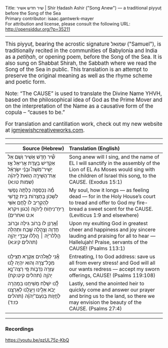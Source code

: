 <html>
<head></head>
<body>
Title: שיר חדש אשיר | Shir Ḥadash Ashir ("Song Anew") — a traditional piyyuṭ before the Song of the Sea<br />
Primary contributor: isaac.gantwerk-mayer<br />
For attribution and license, please consult the following URL: <a href="http://opensiddur.org/?p=35211">http://opensiddur.org/?p=35211</a>
<p />
<hr />

<div class="english" style="font-size: 1.2em;">
This piyyuṭ, bearing the acrostic signature <span class="hebrew">שמואל</span> ("Samuel"), is traditionally recited in the communities of Babylonia and India as a <em>petiḥah</em>, or opening poem, before the Song of the Sea. It is also sung on Shabbat Shirah, the Sabbath where we read the Song of the Sea in public. This translation is an attempt to preserve the original meaning as well as the rhyme scheme and poetic form.

Note: “The CAUSE” is used to translate the Divine Name YHVH, based on the philosophical idea of God as the Prime Mover and on the interpretation of the Name as a causative form of the copula – “causes to be.”

For translation and cantillation work, check out my new website at <a href="http://igmjewishcreativeworks.com">igmjewishcreativeworks.com</a>.
</div>

<hr />

<table style="margin-left: auto;margin-right: auto;" class="draggable">
<thead><tr><th id="x" style="text-align: right;">Source (Hebrew)</th><th style="text-align: left;">Translation (English)</th></tr></thead>
<tbody>
<tr><td style="vertical-align:top;">
<div class="liturgy"><span lang="he">
שִׁ֯יר חָדָשׁ אָשִׁיר וְשֵׁם אֵל
אַקְדִּישׁ בַּעֲדַת אֲרִיאֵל
אָ֣ז יָשִֽׁיר־מֹשֶׁה֩ וּבְנֵ֨י יִשְׂרָאֵ֜ל
אֶת־הַשִּׁירָ֤ה הַזֹּאת֙ לַֽיהֹוָ֔ה <span class="citation">(שמות טו:א)</span>
</span></div></td>
 
<td style="vertical-align:top;">
<div class="english">
Song anew will I sing, and the name of EL
I will sanctify in the assembly of the Lion of EL
As Moses would sing with the children of Israel
this song, to the CAUSE. <span class="citation">(Exodus 15:1)</span>
</div></td></tr>


<tr><td style="vertical-align:top;">
<div class="liturgy"><span lang="he">
מַ֯ה נִכְסְפָה כָּלְתָה נַפְשִׁי
לִשְׁכּוֹן בְּחַצְרוֹת בֵּית קׇדְשִׁי
לְהַקְרִיב לוֹ לֶֽחֶם אִשִּׁי
רֵֽיחַ־נִיח֖וֹחַ לַֽיהֹוָֽה׃  <span class="citation">(כגון ויקרא א:ט ואחרים)</span>
</span></div></td>
 
<td style="vertical-align:top;">
<div class="english">
My soul, how it longs — as feeling dead —
for in the Holy House’s court to tread
and offer to God my fire-bread
a sweet scent for the CAUSE. <span class="citation">(Leviticus 1:9 and elsewhere)</span>
</div></td></tr>


<tr><td style="vertical-align:top;">
<div class="liturgy"><span lang="he">
וַ֯אֲרַנֵּן לוֹ בְּרוֹב גִּילָה 
וּבְרוֹב חֶדְוָה וְצׇהֳלָה
שֶֽׁבַח וּתְהִלָּה הַ֥לְלוּ־יָ֨הּ ׀
הַ֭לְלוּ עַבְדֵ֣י יְהֹוָ֑ה <span class="citation">(תהלים קיג:א)</span>
</span></div></td>
 
<td style="vertical-align:top;">
<div class="english">
Upon my exulting God in greatest cheer
and happiness and joy sincere
lauding and praising for all to hear —
Hallelujah! Praise, servants of the CAUSE! <span class="citation">(Psalms 113:1)</span>
</div></td></tr>


<tr><td style="vertical-align:top;">
<div class="liturgy"><span lang="he">
אֲ֯נִי לֶאֱלֹהִים אֶקְרָא
תַצִּילֵֽנוּ מִכׇּל־צָרָה
וְהוּא יִהְיֶה לָֽנוּ עֶזְרָה
נִדְב֣וֹת פִּ֭י רְצֵה־נָ֣א יְהֹוָ֑ה <span class="citation">(תהלים קיט:קח)</span>
</span></div></td>
 
<td style="vertical-align:top;">
<div class="english">
Entreating, I to God address:
save us all from every stress!
and God will all our wants redress —
accept my sworn offerings, CAUSE! <span class="citation">(Psalms 119:108)</span>
</div></td></tr>


<tr><td style="vertical-align:top;">
<div class="liturgy"><span lang="he">
לָֽ֯נוּ יִשְׁלַח מְשִׁיחֵֽנוּ
בִּמְהֵרָה יָבֹא אֵלֵֽינוּ
וְיַעֲלֵֽנוּ לְאַרְצֵֽנוּ
לַחֲז֥וֹת בְּנֹעַם־יְ֝הֹוָ֗ה <span class="citation">(תהלים כז:ד)</span>
</span></div></td>
 
<td style="vertical-align:top;">
<div class="english">
Lastly, send the anointed heir
to quickly come and answer our prayer
and bring us to the land, so there
we may envision the beauty of the CAUSE. <span class="citation">(Psalms 27:4)</span>
</div></td></tr>
</tbody></table>

<hr />

<h3>Recordings</h3>

https://youtu.be/qzUL75z-KbQ

&nbsp;
</body>
</html>